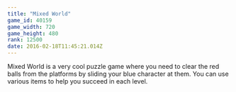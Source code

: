 ```yaml
---
title: "Mixed World"
game_id: 40159
game_width: 720
game_height: 480
rank: 12500
date: 2016-02-18T11:45:21.014Z
---
```

Mixed World is a very cool puzzle game where you need to clear the red balls from the platforms by sliding your blue character at them. You can use various items to help you succeed in each level.